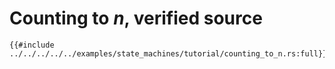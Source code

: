 # Counting to _n_, verified source

```rust,ignore
{{#include ../../../../../examples/state_machines/tutorial/counting_to_n.rs:full}}
```
